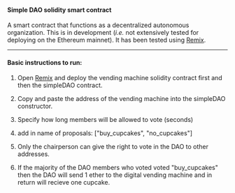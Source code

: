 #### Simple DAO solidity smart contract

A smart contract that functions as a decentralized autonomous organization. This is in development (*i.e.* not extensively tested for deploying on the Ethereum mainnet). It has been tested using [Remix](https://remix.ethereum.org).

----
#### Basic instructions to run:
1) Open [Remix](https://remix.ethereum.org) and deploy the vending machine solidity contract first and then the simpleDAO contract. 

2) Copy and paste the address of the vending machine into the simpleDAO constructor.

3) Specify how long members will be allowed to vote (seconds)

4) add in name of proposals: ["buy_cupcakes", "no_cupcakes"]

5) Only the chairperson can give the right to vote in the DAO to other addresses.

6) If the majority of the DAO members who voted voted "buy_cupcakes" then the DAO
will send 1 ether to the digital vending machine and in return will recieve one cupcake.

